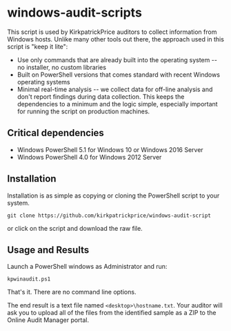 # windows-audit-scripts

This script is used by KirkpatrickPrice auditors to collect information from Windows hosts.  Unlike many other tools out there, the approach used in this script is "keep it lite":
* Use only commands that are already built into the operating system -- no installer, no custom libraries
* Built on PowerShell versions that comes standard with recent Windows operating systems
* Minimal real-time analysis -- we collect data for off-line analysis and don't report findings during data collection.  This keeps the dependencies to a minimum and the logic simple, especially important for running the script on production machines.

## Critical dependencies ##
* Windows PowerShell 5.1 for Windows 10 or Windows 2016 Server
* Windows PowerShell 4.0 for Windows 2012 Server

## Installation
Installation is as simple as copying or cloning the PowerShell script to your system.

`git clone https://github.com/kirkpatrickprice/windows-audit-script`

or click on the script and download the raw file.

## Usage and Results
Launch a PowerShell windows as Administrator and run:

`kpwinaudit.ps1`

That's it.  There are no command line options.

The end result is a text file named `<desktop>\hostname.txt`.  Your auditor will ask you to upload all of the files from the identified sample as a ZIP to the Online Audit Manager portal.
